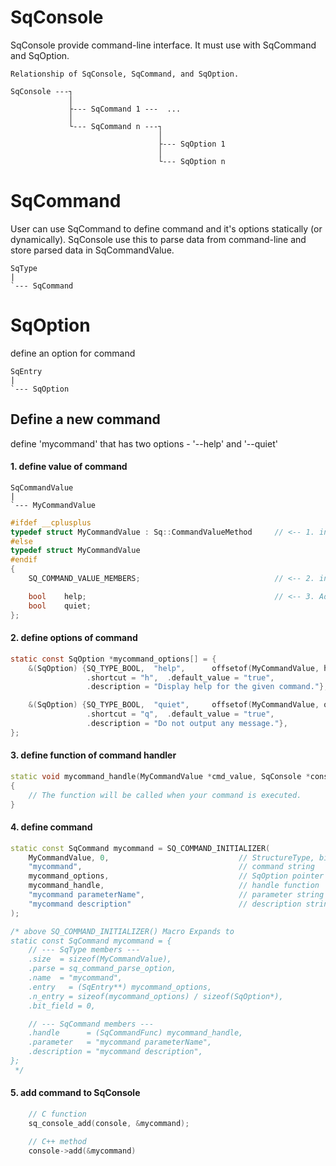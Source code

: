 # SqConsole

SqConsole provide command-line interface. It must use with SqCommand and SqOption.

	Relationship of SqConsole, SqCommand, and SqOption.

	SqConsole ---┐
	             │
	             ├--- SqCommand 1 ---  ...
	             │
	             └--- SqCommand n ---┐
	                                 │
	                                 ├--- SqOption 1
	                                 │
	                                 └--- SqOption n

# SqCommand

  User can use SqCommand to define command and it's options statically (or dynamically).
SqConsole use this to parse data from command-line and store parsed data in SqCommandValue.

	SqType
	|
	`--- SqCommand

# SqOption
  define an option for command

	SqEntry
	|
	`--- SqOption

## Define a new command

define 'mycommand' that has two options - '--help' and '--quiet'

#### 1. define value of command

	SqCommandValue
	|
	`--- MyCommandValue

```c++
#ifdef __cplusplus
typedef struct MyCommandValue : Sq::CommandValueMethod     // <-- 1. inherit C++ member function(method)
#else
typedef struct MyCommandValue
#endif
{
	SQ_COMMAND_VALUE_MEMBERS;                              // <-- 2. inherit member variable

	bool    help;                                          // <-- 3. Add variable and non-virtual function in derived struct.
	bool    quiet;
};
```

#### 2. define options of command

```c
static const SqOption *mycommand_options[] = {
	&(SqOption) {SQ_TYPE_BOOL,  "help",      offsetof(MyCommandValue, help),
	             .shortcut = "h",  .default_value = "true",
	             .description = "Display help for the given command."},

	&(SqOption) {SQ_TYPE_BOOL,  "quiet",     offsetof(MyCommandValue, quiet),
	             .shortcut = "q",  .default_value = "true",
	             .description = "Do not output any message."},
};
```

#### 3. define function of command handler

```c++
static void mycommand_handle(MyCommandValue *cmd_value, SqConsole *console, void *data)
{
	// The function will be called when your command is executed.
}
```

#### 4. define command

```c++
static const SqCommand mycommand = SQ_COMMAND_INITIALIZER(
	MyCommandValue, 0,                             // StructureType, bit_field
	"mycommand",                                   // command string
	mycommand_options,                             // SqOption pointer array
	mycommand_handle,                              // handle function
	"mycommand parameterName",                     // parameter string
	"mycommand description"                        // description string
);

/* above SQ_COMMAND_INITIALIZER() Macro Expands to
static const SqCommand mycommand = {
	// --- SqType members ---
	.size  = sizeof(MyCommandValue),
	.parse = sq_command_parse_option,
	.name  = "mycommand",
	.entry   = (SqEntry**) mycommand_options,
	.n_entry = sizeof(mycommand_options) / sizeof(SqOption*),
	.bit_field = 0,

	// --- SqCommand members ---
	.handle      = (SqCommandFunc) mycommand_handle,
	.parameter   = "mycommand parameterName",
	.description = "mycommand description",
};
 */
```

#### 5. add command to SqConsole

```c
	// C function
	sq_console_add(console, &mycommand);

	// C++ method
	console->add(&mycommand)
```
